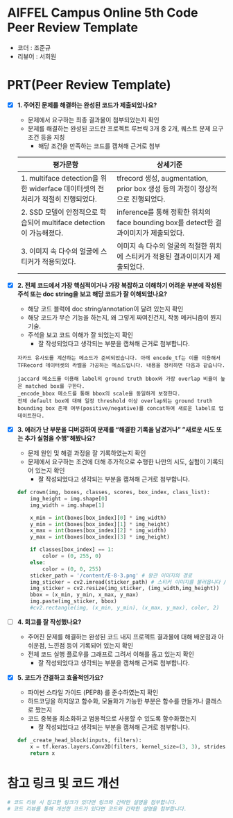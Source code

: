 # AIFFEL Campus Online 5th Code Peer Review Template
- 코더 : 조준규
- 리뷰어 : 서희원


# PRT(Peer Review Template)
- [X]  **1. 주어진 문제를 해결하는 완성된 코드가 제출되었나요?**
    - 문제에서 요구하는 최종 결과물이 첨부되었는지 확인
    - 문제를 해결하는 완성된 코드란 프로젝트 루브릭 3개 중 2개, 
      퀘스트 문제 요구조건 등을 지칭
        - 해당 조건을 만족하는 코드를 캡쳐해 근거로 첨부
    
    |평가문항|상세기준|
    |---|---|    
    |1. multiface detection을 위한 widerface 데이터셋의 전처리가 적절히 진행되었다.|tfrecord 생성, augmentation, prior box 생성 등의 과정이 정상적으로 진행되었다.|
    |2. SSD 모델이 안정적으로 학습되어 multiface detection이 가능해졌다.|inference를 통해 정확한 위치의 face bounding box를 detect한 결과이미지가 제출되었다.|
    |3. 이미지 속 다수의 얼굴에 스티커가 적용되었다.|이미지 속 다수의 얼굴의 적절한 위치에 스티커가 적용된 결과이미지가 제출되었다.|

- [X]  **2. 전체 코드에서 가장 핵심적이거나 가장 복잡하고 이해하기 어려운 부분에 작성된 
  주석 또는 doc string을 보고 해당 코드가 잘 이해되었나요?**
    - 해당 코드 블럭에 doc string/annotation이 달려 있는지 확인
    - 해당 코드가 무슨 기능을 하는지, 왜 그렇게 짜여진건지, 작동 메커니즘이 뭔지 기술.
    - 주석을 보고 코드 이해가 잘 되었는지 확인
        - 잘 작성되었다고 생각되는 부분을 캡쳐해 근거로 첨부합니다.
    ```
    자카드 유사도를 계산하는 메소드가 준비되었습니다. 아래 encode_tf는 이를 이용해서 TFRecord 데이터셋의 라벨을 가공하는 메소드입니다. 내용을 정리하면 다음과 같습니다.

    jaccard 메소드를 이용해 label의 ground truth bbox와 가장 overlap 비율이 높은 matched box를 구한다.
    _encode_bbox 메소드를 통해 bbox의 scale을 동일하게 보정한다.
    전체 default box에 대해 일정 threshold 이상 overlap되는 ground truth bounding box 존재 여부(positive/negative)를 concat하여 새로운 label로 업데이트한다.
    ```
- [X]  **3. 에러가 난 부분을 디버깅하여 문제를 “해결한 기록을 남겼거나” 
  ”새로운 시도 또는 추가 실험을 수행”해봤나요?**
    - 문제 원인 및 해결 과정을 잘 기록하였는지 확인
    - 문제에서 요구하는 조건에 더해 추가적으로 수행한 나만의 시도, 
      실험이 기록되어 있는지 확인
        - 잘 작성되었다고 생각되는 부분을 캡쳐해 근거로 첨부합니다.
    ```python
    def crown(img, boxes, classes, scores, box_index, class_list):
        img_height = img.shape[0]
        img_width = img.shape[1]
    
        x_min = int(boxes[box_index][0] * img_width)
        y_min = int(boxes[box_index][1] * img_height)
        x_max = int(boxes[box_index][2] * img_width)
        y_max = int(boxes[box_index][3] * img_height)
    
        if classes[box_index] == 1:
            color = (0, 255, 0)
        else:
            color = (0, 0, 255)
        sticker_path = '/content/E-8-3.png' # 왕관 이미지의 경로
        img_sticker = cv2.imread(sticker_path) # 스티커 이미지를 불러옵니다 // cv2.imread(이미지 경로) → image객체 행렬을 반환
        img_sticker = cv2.resize(img_sticker, (img_width,img_height))
        bbox = (x_min, y_min, x_max, y_max)
        img.paste(img_sticker, bbox)
        #cv2.rectangle(img, (x_min, y_min), (x_max, y_max), color, 2)
    ```
  
- [ ]  **4. 회고를 잘 작성했나요?**
    - 주어진 문제를 해결하는 완성된 코드 내지 프로젝트 결과물에 대해
    배운점과 아쉬운점, 느낀점 등이 기록되어 있는지 확인
    - 전체 코드 실행 플로우를 그래프로 그려서 이해를 돕고 있는지 확인
        - 잘 작성되었다고 생각되는 부분을 캡쳐해 근거로 첨부합니다.
    
- [X]  **5. 코드가 간결하고 효율적인가요?**
    - 파이썬 스타일 가이드 (PEP8) 를 준수하였는지 확인
    - 하드코딩을 하지않고 함수화, 모듈화가 가능한 부분은 함수를 만들거나 클래스로 짰는지
    - 코드 중복을 최소화하고 범용적으로 사용할 수 있도록 함수화했는지
        - 잘 작성되었다고 생각되는 부분을 캡쳐해 근거로 첨부합니다.
    ```python
    def _create_head_block(inputs, filters):
        x = tf.keras.layers.Conv2D(filters, kernel_size=(3, 3), strides=(1, 1), padding='same')(inputs)
        return x
    ```

# 참고 링크 및 코드 개선
```python
# 코드 리뷰 시 참고한 링크가 있다면 링크와 간략한 설명을 첨부합니다.
# 코드 리뷰를 통해 개선한 코드가 있다면 코드와 간략한 설명을 첨부합니다.
```
